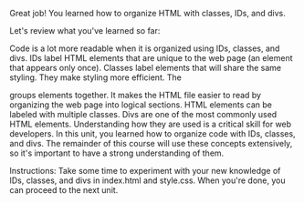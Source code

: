 Great job! You learned how to organize HTML with classes, IDs, and divs.

Let's review what you've learned so far:

Code is a lot more readable when it is organized using IDs, classes, and divs.
IDs label HTML elements that are unique to the web page (an element that appears only once).
Classes label elements that will share the same styling. They make styling more efficient.
The <div> groups elements together. It makes the HTML file easier to read by organizing the web page into logical sections.
HTML elements can be labeled with multiple classes.
Divs are one of the most commonly used HTML elements. Understanding how they are used is a critical skill for web developers.
In this unit, you learned how to organize code with IDs, classes, and divs. The remainder of this course will use these concepts extensively, so it's important to have a strong understanding of them.

Instructions:
Take some time to experiment with your new knowledge of IDs, classes, and divs in index.html and style.css. When you're done, you can proceed to the next unit.
